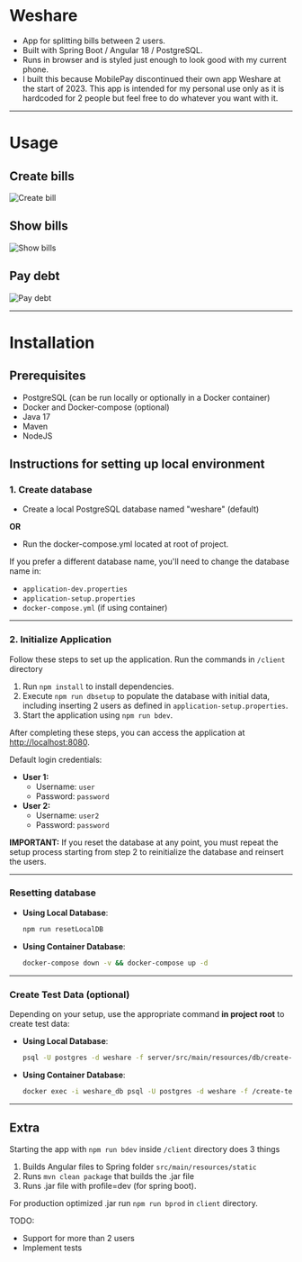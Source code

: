 # Weshare

- App for splitting bills between 2 users.
- Built with Spring Boot / Angular 18 / PostgreSQL.
- Runs in browser and is styled just enough to look good with my current phone.
- I built this because MobilePay discontinued their own app Weshare at the start of 2023. This app is intended for my personal use only as it is hardcoded for 2 people but feel free to do whatever you want with it.

---

# Usage

## Create bills

  ![Create bill](resources/videos/CreateBill.gif)

## Show bills

  ![Show bills](resources/videos/Bills.gif)

## Pay debt

  ![Pay debt](resources/videos/PayDebt.gif)

---

# Installation

## Prerequisites

- PostgreSQL (can be run locally or optionally in a Docker container)
- Docker and Docker-compose (optional)
- Java 17
- Maven
- NodeJS

## Instructions for setting up local environment
### 1. Create database
- Create a local PostgreSQL database named "weshare" (default)

**OR**

- Run the docker-compose.yml located at root of project.

If you prefer a different database name, you'll need to change the database name in:
- `application-dev.properties`
- `application-setup.properties`
- `docker-compose.yml` (if using container)

---

### 2. Initialize Application

Follow these steps to set up the application. Run the commands in `/client` directory

1. Run `npm install` to install dependencies.
2. Execute `npm run dbsetup` to populate the database with initial data, including inserting 2 users as defined in `application-setup.properties`.
3. Start the application using `npm run bdev`.

After completing these steps, you can access the application at [http://localhost:8080](http://localhost:8080). 

Default login credentials:
- **User 1:**
  - Username: `user`
  - Password: `password`
- **User 2:**
    - Username: `user2`
    - Password: `password`

**IMPORTANT:** If you reset the database at any point, you must repeat the setup process starting from step 2 to reinitialize the database and reinsert the users.

---

### Resetting database

- **Using Local Database**:
  ```sh
  npm run resetLocalDB
  ```

- **Using Container Database**:
  ```sh
  docker-compose down -v && docker-compose up -d
  ```
 
---

### Create Test Data (optional)
Depending on your setup, use the appropriate command **in project root** to create test data:

- **Using Local Database**:
  ```sh
  psql -U postgres -d weshare -f server/src/main/resources/db/create-test-data.sql
  ```
 
- **Using Container Database**:
  ```sh
  docker exec -i weshare_db psql -U postgres -d weshare -f /create-test-data.sql
  ```
---

## Extra
Starting the app with `npm run bdev` inside `/client` directory does 3 things

1. Builds Angular files to Spring folder `src/main/resources/static`
2. Runs `mvn clean package` that builds the .jar file 
3. Runs .jar file with profile=dev (for spring boot).

For production optimized .jar run `npm run bprod` in `client` directory.

TODO:
- Support for more than 2 users
- Implement tests
